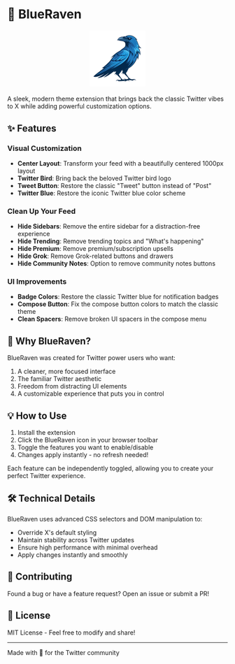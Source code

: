 # 🦅 BlueRaven

<img src="icon.png" alt="BlueRaven Logo" width="128" height="128" style="display: block; margin: 20px auto;">

A sleek, modern theme extension that brings back the classic Twitter vibes to X while adding powerful customization options.

## ✨ Features

### Visual Customization
- **Center Layout**: Transform your feed with a beautifully centered 1000px layout
- **Twitter Bird**: Bring back the beloved Twitter bird logo
- **Tweet Button**: Restore the classic "Tweet" button instead of "Post"
- **Twitter Blue**: Restore the iconic Twitter blue color scheme

### Clean Up Your Feed
- **Hide Sidebars**: Remove the entire sidebar for a distraction-free experience
- **Hide Trending**: Remove trending topics and "What's happening"
- **Hide Premium**: Remove premium/subscription upsells
- **Hide Grok**: Remove Grok-related buttons and drawers
- **Hide Community Notes**: Option to remove community notes buttons

### UI Improvements
- **Badge Colors**: Restore the classic Twitter blue for notification badges
- **Compose Button**: Fix the compose button colors to match the classic theme
- **Clean Spacers**: Remove broken UI spacers in the compose menu

## 🚀 Why BlueRaven?

BlueRaven was created for Twitter power users who want:
1. A cleaner, more focused interface
2. The familiar Twitter aesthetic
3. Freedom from distracting UI elements
4. A customizable experience that puts you in control

## 💡 How to Use

1. Install the extension
2. Click the BlueRaven icon in your browser toolbar
3. Toggle the features you want to enable/disable
4. Changes apply instantly - no refresh needed!

Each feature can be independently toggled, allowing you to create your perfect Twitter experience.

## 🛠️ Technical Details

BlueRaven uses advanced CSS selectors and DOM manipulation to:
- Override X's default styling
- Maintain stability across Twitter updates
- Ensure high performance with minimal overhead
- Apply changes instantly and smoothly

## 🤝 Contributing

Found a bug or have a feature request? Open an issue or submit a PR!

## 📜 License

MIT License - Feel free to modify and share!

---

Made with 💙 for the Twitter community
